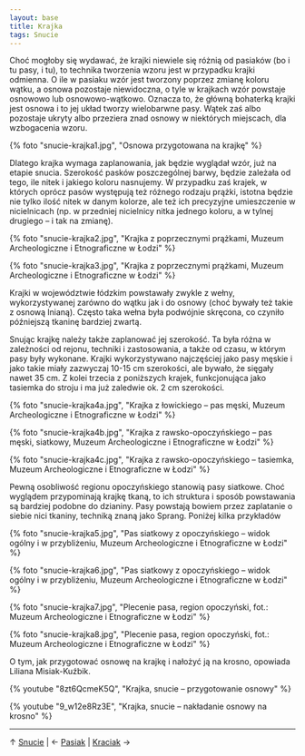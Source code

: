 ```yaml
---
layout: base
title: Krajka
tags: Snucie
---
```


Choć mogłoby się wydawać, że krajki niewiele się różnią od pasiaków (bo i tu pasy, i tu), to technika tworzenia wzoru jest w przypadku krajki odmienna. O ile w pasiaku wzór jest tworzony poprzez zmianę koloru wątku, a osnowa pozostaje niewidoczna, o tyle w krajkach wzór powstaje osnowowo lub osnowowo-wątkowo. Oznacza to, że główną bohaterką krajki jest osnowa i to jej układ tworzy wielobarwne pasy. Wątek zaś albo pozostaje ukryty albo przeziera znad osnowy w niektórych miejscach, dla wzbogacenia wzoru.

{% foto "snucie-krajka1.jpg", "Osnowa przygotowana na krajkę" %}

Dlatego krajka wymaga zaplanowania, jak będzie wyglądał wzór, już na etapie snucia. Szerokość pasków poszczególnej barwy, będzie zależała od tego, ile nitek i jakiego koloru nasnujemy. W przypadku zaś krajek, w których oprócz pasów występują też różnego rodzaju prążki, istotna będzie nie tylko ilość nitek w danym kolorze, ale też ich precyzyjne umieszczenie w nicielnicach (np. w przedniej nicielnicy nitka jednego koloru, a w tylnej drugiego – i tak na zmianę).

{% foto "snucie-krajka2.jpg", "Krajka z poprzecznymi prążkami, Muzeum Archeologiczne i Etnograficzne w Łodzi" %}

{% foto "snucie-krajka3.jpg", "Krajka z poprzecznymi prążkami, Muzeum Archeologiczne i Etnograficzne w Łodzi" %}

Krajki w województwie łódzkim powstawały zwykle z wełny, wykorzystywanej zarówno do wątku jak i do osnowy (choć bywały też takie z osnową lnianą). Często taka wełna była podwójnie skręcona, co czyniło późniejszą tkaninę bardziej zwartą.

Snując krajkę należy także zaplanować jej szerokość. Ta była różna w zależności od rejonu, techniki i zastosowania, a także od czasu, w którym pasy były wykonane. Krajki wykorzystywano najczęściej jako pasy męskie i jako takie miały zazwyczaj 10-15 cm szerokości, ale bywało, że sięgały nawet 35 cm. Z kolei trzecia z poniższych krajek, funkcjonująca jako tasiemka do stroju i ma już zaledwie ok. 2 cm szerokości.

{% foto "snucie-krajka4a.jpg", "Krajka z łowickiego – pas męski, Muzeum Archeologiczne i Etnograficzne w Łodzi" %}

{% foto "snucie-krajka4b.jpg", "Krajka z rawsko-opoczyńskiego – pas męski, siatkowy, Muzeum Archeologiczne i Etnograficzne w Łodzi" %}

{% foto "snucie-krajka4c.jpg", "Krajka z rawsko-opoczyńskiego – tasiemka, Muzeum Archeologiczne i Etnograficzne w Łodzi" %}

Pewną osobliwość regionu opoczyńskiego stanowią pasy siatkowe. Choć wyglądem przypominają krajkę tkaną, to ich struktura i sposób powstawania są bardziej podobne do dzianiny. Pasy powstają bowiem przez zaplatanie o siebie nici tkaniny, techniką znaną jako Sprang. Poniżej kilka przykładów

{% foto "snucie-krajka5.jpg", "Pas siatkowy z opoczyńskiego – widok ogólny i w przybliżeniu, Muzeum Archeologiczne i Etnograficzne w Łodzi" %}

{% foto "snucie-krajka6.jpg", "Pas siatkowy z opoczyńskiego – widok ogólny i w przybliżeniu, Muzeum Archeologiczne i Etnograficzne w Łodzi" %}

{% foto "snucie-krajka7.jpg", "Plecenie pasa, region opoczyński, fot.: Muzeum Archeologiczne i Etnograficzne w Łodzi" %}

{% foto "snucie-krajka8.jpg", "Plecenie pasa, region opoczyński, fot.: Muzeum Archeologiczne i Etnograficzne w Łodzi" %}

O tym, jak przygotować osnowę na krajkę i nałożyć ją na krosno, opowiada Liliana Misiak-Kuźbik.

{% youtube "8zt6QcmeK5Q", "Krajka, snucie – przygotowanie osnowy" %}

{% youtube "9_w12e8Rz3E", "Krajka, snucie – nakładanie osnowy na krosno" %}

---

↑ [Snucie](/snucie/#main) | ← [Pasiak](/snucie/pasiak/#main) | [Kraciak](/snucie/kraciak/#main) →